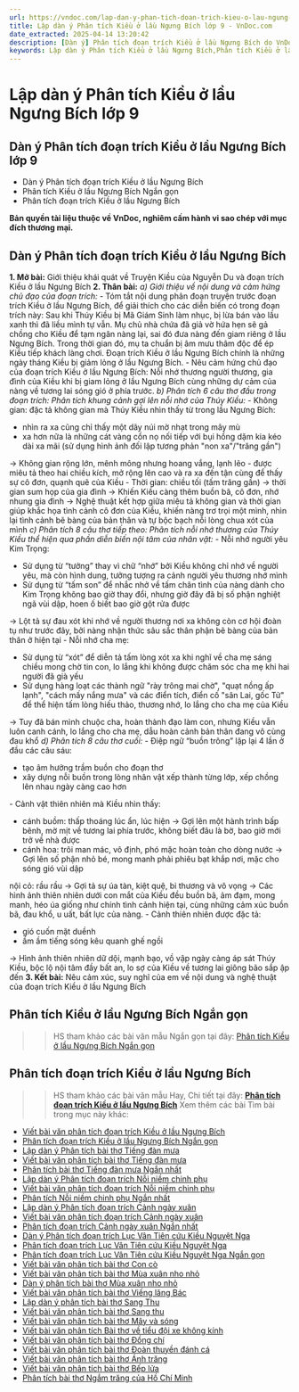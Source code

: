 ```yaml
---
url: https://vndoc.com/lap-dan-y-phan-tich-doan-trich-kieu-o-lau-ngung-bich-lop-9-326562
title: Lập dàn ý Phân tích Kiều ở lầu Ngưng Bích lớp 9 - VnDoc.com
date_extracted: 2025-04-14 13:20:42
description: [Dàn ý] Phân tích đoạn trích Kiều ở lầu Ngưng Bích do VnDoc biện soạn, nhằm giúp các em HS có thêm tài liệu tham khảo và có những ý tưởng đa dạng khi thực hành kĩ năng Viết ở lớp 9.
keywords: Lập dàn ý Phân tích Kiều ở lầu Ngưng Bích,Phân tích Kiều ở lầu Ngưng Bích dàn ý,dàn ý Phân tích Kiều ở lầu Ngưng Bích lớp 9,Lập dàn ý Phân tích đoạn trích Kiều ở lầu Ngưng Bích,dàn ý Phân tích đoạn trích Kiều ở lầu Ngưng Bích,Phân tích đoạn trích Kiều ở lầu Ngưng Bích lớp 9,Phân tích đoạn trích Kiều ở lầu Ngưng Bích,Kiều ở lầu Ngưng Bích lớp 9
---
```


# Lập dàn ý Phân tích Kiều ở lầu Ngưng Bích lớp 9
## **Dàn ý Phân tích đoạn trích Kiều ở lầu Ngưng Bích lớp 9**
  * Dàn ý Phân tích đoạn trích Kiều ở lầu Ngưng Bích
  * Phân tích Kiều ở lầu Ngưng Bích Ngắn gọn
  * Phân tích đoạn trích Kiều ở lầu Ngưng Bích

**Bản quyền tài liệu thuộc về VnDoc, nghiêm cấm hành vi sao chép với mục đích thương mại.**
## **Dàn ý Phân tích đoạn trích Kiều ở lầu Ngưng Bích**
**1\. Mở bài:** Giới thiệu khái quát về Truyện Kiều của Nguyễn Du và đoạn trích Kiều ở lầu Ngưng Bích
**2\. Thân bài:**
_a\) Giới thiệu về nội dung và cảm hứng chủ đạo của đoạn trích:_
\- Tóm tắt nội dung phân đoạn truyện trước đoạn trích Kiều ở lầu Ngưng Bích, để giải thích cho các diễn biến có trong đoạn trích này: Sau khi Thúy Kiều bị Mã Giám Sinh làm nhục, bị lừa bán vào lầu xanh thì đã liều mình tự vẫn. Mụ chủ nhà chứa đã giả vờ hứa hẹn sẽ gả chồng cho Kiều để tạm ngăn nàng lại, sai đó đưa nàng đến giam riêng ở lầu Ngưng Bích. Trong thời gian đó, mụ ta chuẩn bị âm mưu thâm độc để ép Kiều tiếp khách làng chơi. Đoạn trích Kiều ở lầu Ngưng Bích chính là những ngày tháng Kiều bị giảm lỏng ở lầu Ngưng Bích.
\- Nêu cảm hứng chủ đạo của đoạn trích Kiều ở lầu Ngưng Bích: Nỗi nhớ thương người thương, gia đình của Kiều khi bị giam lỏng ở lầu Ngưng Bích cùng những dự cảm của nàng về tương lai sóng gió ở phía trước.
_b\) Phân tích 6 câu thơ đầu trong đoạn trích: Phân tích khung cảnh gợi lên nỗi nhớ của Thúy Kiều:_
\- Không gian: đặc tả không gian mà Thúy Kiều nhìn thấy từ trong lầu Ngưng Bích:
  * nhìn ra xa cũng chỉ thấy một dãy núi mờ nhạt trong mây mù
  * xa hơn nữa là những cát vàng cồn nọ nối tiếp với bụi hồng dặm kia kéo dài xa mãi \(sử dụng hình ảnh đối lập tương phản "non xa"/"trăng gần"\)

→ Không gian rộng lớn, mênh mông nhưng hoang vắng, lạnh lẽo - được miêu tả theo hai chiều kích, mở rộng lên cao và ra xa đến tận cùng để thấy sự cô đơn, quạnh quẽ của Kiều
\- Thời gian: chiều tối \(tấm trăng gần\) → thời gian sum họp của gia đình → Khiến Kiều càng thêm buồn bã, cô đơn, nhớ nhung gia đình
→ Nghệ thuật kết hợp giữa miêu tả không gian và thời gian giúp khắc họa tình cảnh cô đơn của Kiều, khiến nàng trơ trọi một mình, nhìn lại tình cảnh bẽ bàng của bản thân và tự bộc bạch nỗi lòng chua xót của mình
_c\) Phân tích 8 câu thơ tiếp theo: Phân tích nỗi nhớ thương của Thúy Kiều thể hiện qua phần diễn biến nội tâm của nhân vật:_
\- Nỗi nhớ người yêu Kim Trọng:
  * Sử dụng từ “tưởng” thay vì chữ “nhớ” bởi Kiều không chỉ nhớ về người yêu, mà còn hình dung, tưởng tượng ra cảnh người yêu thương nhớ mình
  * Sử dụng từ “tấm son” để nhắc nhở về tấm chân tình của nàng dành cho Kim Trọng không bao giờ thay đổi, nhưng giờ đây đã bị số phận nghiệt ngã vùi dập, hoen ố biết bao giờ gột rửa được

→ Lột tả sự đau xót khi nhớ về người thương nơi xa không còn cơ hội đoàn tụ như trước đây, bởi nàng nhận thức sâu sắc thân phận bẽ bàng của bản thân ở hiện tại
\- Nỗi nhớ cha mẹ:
  * Sử dụng từ “xót” để diễn tả tấm lòng xót xa khi nghĩ về cha mẹ sáng chiều mong chờ tin con, lo lắng khi không được chăm sóc cha mẹ khi hai người đã già yếu
  * Sử dụng hàng loạt các thành ngữ "rày trông mai chờ", "quạt nồng ấp lạnh", "cách mấy nắng mưa" và các điển tích, điển cố "sân Lai, gốc Tử" để thể hiện tấm lòng hiếu thảo, thương nhớ, lo lắng cho cha mẹ của Kiều

→ Tuy đã bán mình chuộc cha, hoàn thành đạo làm con, nhưng Kiều vẫn luôn canh cánh, lo lắng cho cha mẹ, dẫu hoàn cảnh bản thân đang vô cùng đau khổ
_d\) Phân tích 8 câu thơ cuối:_
\- Điệp ngữ “buồn trông” lặp lại 4 lần ở đầu các câu sáu:
  * tạo âm hưởng trầm buồn cho đoạn thơ
  * xây dựng nỗi buồn trong lòng nhân vật xếp thành từng lớp, xếp chồng lên nhau ngày càng cao hơn

\- Cảnh vật thiên nhiên mà Kiều nhìn thấy:
  * cánh buồm: thấp thoáng lúc ẩn, lúc hiện → Gợi lên một hành trình bấp bênh, mờ mịt về tương lai phía trước, không biết đâu là bờ, bao giờ mới trở về nhà được
  * cánh hoa: trôi man mác, vô định, phó mặc hoàn toàn cho dòng nước → Gợi lên số phận nhỏ bé, mong manh phải phiêu bạt khắp nơi, mặc cho sóng gió vùi dập

nội cỏ: rầu rầu → Gợi tả sự úa tàn, kiệt quệ, bi thương và vô vọng
→ Các hình ảnh thiên nhiên dưới con mắt của Kiều đều buồn bã, ảm đạm, mong manh, héo úa giống như chính tình cảnh hiện tại, cùng những cảm xúc buồn bã, đau khổ, u uất, bất lực của nàng.
\- Cảnh thiên nhiên được đặc tả:
  * gió cuốn mặt duềnh
  * ầm ầm tiếng sóng kêu quanh ghế ngồi

→ Hình ảnh thiên nhiên dữ dội, mạnh bạo, vồ vập ngày càng áp sát Thúy Kiều, bộc lộ nội tâm đầy bất an, lo sợ của Kiều về tương lai giông bão sắp ập đến
**3\. Kết bài:** Nêu cảm xúc, suy nghĩ của em về nội dung và nghệ thuật của đoạn trích Kiều ở lầu Ngưng Bích
## **Phân tích Kiều ở lầu Ngưng Bích Ngắn gọn**
>> HS tham khảo các bài văn mẫu Ngắn gọn tại đây: [Phân tích Kiều ở lầu Ngưng Bích Ngắn gọn](<https://vndoc.com/phan-tich-kieu-o-lau-ngung-bich-ngan-gon-329408>)
## **Phân tích đoạn trích Kiều ở lầu Ngưng Bích**
>> HS tham khảo các bài văn mẫu Hay, Chi tiết tại đây: **[Phân tích đoạn trích Kiều ở lầu Ngưng Bích](<https://vndoc.com/phan-tich-doan-trich-kieu-o-lau-ngung-bich-trong-truyen-kieu-cua-nguyen-du-122392>)**
Xem thêm các bài Tìm bài trong mục này khác:
  * [Viết bài văn phân tích đoạn trích Kiều ở lầu Ngưng Bích](</phan-tich-doan-trich-kieu-o-lau-ngung-bich-trong-truyen-kieu-cua-nguyen-du-122392>)
  * [Phân tích đoạn trích Kiều ở lầu Ngưng Bích Ngắn gọn](</phan-tich-kieu-o-lau-ngung-bich-ngan-gon-329408>)
  * [Lập dàn ý Phân tích bài thơ Tiếng đàn mưa](</lap-dan-y-phan-tich-tieng-dan-mua-lop-9-329389>)
  * [Viết bài văn phân tích bài thơ Tiếng đàn mưa](</phan-tich-tieng-dan-mua-lop-9-329390>)
  * [Phân tích bài thơ Tiếng đàn mưa Ngắn nhất](</phan-tich-tieng-dan-mua-ngan-nhat-lop-9-329391>)
  * [Lập dàn ý Phân tích đoạn trích Nỗi niềm chinh phụ](</dan-y-phan-tich-noi-niem-chinh-phu-lop-9-329392>)
  * [Viết bài văn phân tích đoạn trích Nỗi niềm chinh phụ](</phan-tich-noi-niem-chinh-phu-lop-9-329393>)
  * [Phân tích Nỗi niềm chinh phụ Ngắn nhất ](</phan-tich-noi-niem-chinh-phu-ngan-nhat-lop-9-329394>)
  * [Lập dàn ý Phân tích đoạn trích Cảnh ngày xuân](</lap-dan-y-phan-tich-canh-ngay-xuan-lop-9-329395>)
  * [Viết bài văn phân tích đoạn trích Cảnh ngày xuân](</phan-tich-doan-trich-canh-ngay-xuan-lop-9-329396>)
  * [Phân tích đoạn trích Cảnh ngày xuân Ngắn nhất](</phan-tich-doan-trich-canh-ngay-xuan-ngan-nhat-lop-9-329397>)
  * [Dàn ý Phân tích đoạn trích Lục Vân Tiên cứu Kiều Nguyệt Nga](</dan-y-phan-tich-doan-trich-luc-van-tien-cuu-kieu-nguyet-nga-329413>)
  * [Phân tích đoạn trích Lục Vân Tiên cứu Kiều Nguyệt Nga](</phan-tich-doan-trich-luc-van-tien-cuu-kieu-nguyet-nga-lop-9-329416>)
  * [Phân tích đoạn trích Lục Vân Tiên cứu Kiều Nguyệt Nga Ngắn gọn](</phan-tich-doan-trich-luc-van-tien-cuu-kieu-nguyet-nga-ngan-gon-329422>)
  * [Viết bài văn phân tích bài thơ Con cò](</phan-tich-bai-tho-con-co-cua-che-lan-vien-88916>)
  * [Viết bài văn phân tích bài thơ Mùa xuân nho nhỏ](</phan-tich-bai-tho-mua-xuan-nho-nho-cua-thanh-hai-87397>)
  * [Dàn ý phân tích bài thơ Mùa xuân nho nhỏ](</dan-y-phan-tich-mua-xuan-nho-nho-254799>)
  * [Viết bài văn phân tích bài thơ Viếng lăng Bác](</phan-tich-bai-tho-vieng-lang-bac-cua-vien-phuong-87396>)
  * [Lập dàn ý phân tích bài thơ Sang Thu](</lap-dan-y-phan-tich-bai-tho-sang-thu-cua-huu-thinh-140889>)
  * [Viết bài văn phân tích bài thơ Sang thu](</phan-tich-bai-tho-sang-thu-cua-huu-thinh-87424>)
  * [Viết bài văn phân tích bài thơ Mây và sóng](</phan-tich-bai-tho-may-va-song-cua-ta-go-88527>)
  * [Viết bài văn phân tích Bài thơ về tiểu đội xe không kính](</phan-tich-bai-tho-bai-tho-ve-tieu-doi-xe-khong-kinh-cua-pham-tien-duat-87460>)
  * [Viết bài văn phân tích bài thơ Đồng chí](</van-mau-lop-9-phan-tich-bai-tho-dong-chi-cua-chinh-huu-124152>)
  * [Viết bài văn phân tích bài thơ Đoàn thuyền đánh cá](</van-mau-lop-9-phan-tich-bai-tho-doan-thuyen-danh-ca-cua-huy-can-103157>)
  * [Viết bài văn phân tích bài thơ Ánh trăng](</phan-tich-bai-tho-anh-trang-cua-nguyen-duy-87580>)
  * [Viết bài văn phân tích bài thơ Bếp lửa](</nghi-luan-tac-pham-bep-lua-cua-bang-viet-4993>)
  * [Phân tích bài thơ Ngắm trăng của Hồ Chí Minh](</phan-tich-bai-tho-ngam-trang-cua-ho-chi-minh-87538>)

